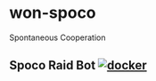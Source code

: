 # won-spoco
Spontaneous Cooperation

## Spoco Raid Bot [![docker](https://img.shields.io/docker/pulls/webofneeds/won-spoco-raidbot?style=flat-square)](https://hub.docker.com/r/webofneeds/won-spoco-raidbot)

